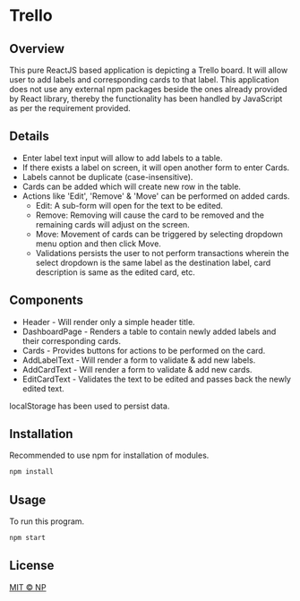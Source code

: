 # Trello

## Overview

This pure ReactJS based application is depicting a Trello board. It will allow user to add labels and corresponding cards to that label. This application does not use any external npm packages beside the ones already provided by React library, thereby the functionality has been handled by JavaScript as per the requirement provided.

## Details

- Enter label text input will allow to add labels to a table.
- If there exists a label on screen, it will open another form to enter Cards.
- Labels cannot be duplicate (case-insensitive).
- Cards can be added which will create new row in the table.
- Actions like 'Edit', 'Remove' & 'Move' can be performed on added cards.
  - Edit: A sub-form will open for the text to be edited.
  - Remove: Removing will cause the card to be removed and the remaining cards will adjust on the screen.
  - Move: Movement of cards can be triggered by selecting dropdown menu option and then click Move.
  - Validations persists the user to not perform transactions wherein the select dropdown is the same label as the destination label, card description is same as the edited card, etc.

## Components

- Header - Will render only a simple header title.
- DashboardPage - Renders a table to contain newly added labels and their corresponding cards.
- Cards - Provides buttons for actions to be performed on the card.
- AddLabelText - Will render a form to validate & add new labels.
- AddCardText - Will render a form to validate & add new cards.
- EditCardText - Validates the text to be edited and passes back the newly edited text.

localStorage has been used to persist data.

## Installation

Recommended to use npm for installation of modules.

```bash
npm install
```

## Usage

To run this program.

```python
npm start
```

## License

[MIT © NP](https://github.com/Nitin3021)
